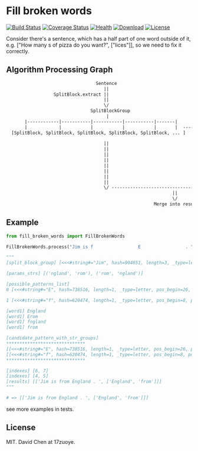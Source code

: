 Fill broken words
===============================
[![Build Status](https://img.shields.io/travis/17zuoye/fill_broken_words/master.svg?style=flat)](https://travis-ci.org/17zuoye/fill_broken_words)
[![Coverage Status](https://coveralls.io/repos/17zuoye/fill_broken_words/badge.svg)](https://coveralls.io/r/17zuoye/fill_broken_words)
[![Health](https://landscape.io/github/17zuoye/fill_broken_words/master/landscape.svg?style=flat)](https://landscape.io/github/17zuoye/fill_broken_words/master)
[![Download](https://img.shields.io/pypi/dm/fill_broken_words.svg?style=flat)](https://pypi.python.org/pypi/fill_broken_words)
[![License](https://img.shields.io/pypi/l/fill_broken_words.svg?style=flat)](https://pypi.python.org/pypi/fill_broken_words)


Consider there's a sentence, which has a half part of one word outside of it, e.g. ["How many s                 of pizza do you want?", ["lices"]], so we need to fix it correctly.

Algorithm Processing Graph
-------------------------------

```txt
                                  Sentence                                                           Strs
                                     ||                                                               ||
                  SplitBlock.extract ||                                                               \/
                                     ||                                                   Generate strs permutations
                                     \/                                                               ||
                                SplitBlockGroup                                                       \/
                                      |                                                              /
       |------------|-----------|-----------|-----------|-------|                                   /
       |            |           |           |           |       |  ---------------------------->>>-/
  [SplitBlock, SplitBlock, SplitBlock, SplitBlock, SplitBlock, ... ]                              ||
                                                                                                  \/
                                     ||                                                 Generate possible patterns list
                                     ||                                                           ||
                                     ||                                                           \/
                                     ||                                                 Generate candidate pattern with str groups
                                     ||                                                           ||
                                     ||                                                           ||
                                     ||                                                           ||
                                     ||                                                           ||
                                     \/ --------------------------------------------------------  \/
                                                               ||
                                                               \/
                                                        Merge into results

```



Example
-------------------------------

```python
from fill_broken_words import FillBrokenWords

FillBrokenWords.process("Jim is f                 E                 . ", ["ngland", "rom"])

"""
[split_block_group] [<<<#string#="Jim", hash=904651, length=3, _type=letter, pos_begin=0, pos_end=3, pre_split_block=-9223372036586252507, next_split_block=620354, can_fill=False>>>, <<<#string#=" ", hash=620354, length=1, _type=blank, pos_begin=4, pos_end=4, pre_split_block=904651, next_split_block=762524, can_fill=False>>>, <<<#string#="is", hash=762524, length=2, _type=letter, pos_begin=5, pos_end=6, pre_split_block=620354, next_split_block=620376, can_fill=False>>>, <<<#string#=" ", hash=620376, length=1, _type=blank, pos_begin=7, pos_end=7, pre_split_block=762524, next_split_block=620474, can_fill=False>>>, <<<#string#="f", hash=620474, length=1, _type=letter, pos_begin=8, pos_end=8, pre_split_block=620376, next_split_block=738519, can_fill=False>>>, <<<#string#="                 ", hash=738519, length=17, _type=blank, pos_begin=9, pos_end=25, pre_split_block=620474, next_split_block=738516, can_fill=True>>>, <<<#string#="E", hash=738516, length=1, _type=letter, pos_begin=26, pos_end=26, pre_split_block=738519, next_split_block=580332, can_fill=False>>>, <<<#string#="                 ", hash=580332, length=17, _type=blank, pos_begin=27, pos_end=43, pre_split_block=738516, next_split_block=738644, can_fill=True>>>, <<<#string#=".", hash=738644, length=1, _type=other, pos_begin=44, pos_end=44, pre_split_block=580332, next_split_block=738668, can_fill=False>>>, <<<#string#=" ", hash=738668, length=1, _type=blank, pos_begin=45, pos_end=45, pre_split_block=738644, next_split_block=-9223372036586252507, can_fill=False>>>]

[params_strs] [('ngland', 'rom'), ('rom', 'ngland')]

[possible_patterns_list]
0 [<<<#string#="E", hash=738516, length=1, _type=letter, pos_begin=26, pos_end=26, pre_split_block=738519, next_split_block=580332, can_fill=False>>>, None]

1 [<<<#string#="f", hash=620474, length=1, _type=letter, pos_begin=8, pos_end=8, pre_split_block=620376, next_split_block=738519, can_fill=False>>>, None]

[word1] England
[word1] Erom
[word1] fngland
[word1] from

[candidate_pattern_with_str_groups]
******************************
[[<<<#string#="E", hash=738516, length=1, _type=letter, pos_begin=26, pos_end=26, pre_split_block=738519, next_split_block=580332, can_fill=False>>>, 'ngland'], 'England']
[[<<<#string#="f", hash=620474, length=1, _type=letter, pos_begin=8, pos_end=8, pre_split_block=620376, next_split_block=738519, can_fill=False>>>, 'rom'], 'from']
******************************

[indexes] [6, 7]
[indexes] [4, 5]
[results] [['Jim is from England . ', ['England', 'from']]]
"""

# => [['Jim is from England . ', ['England', 'from']]]

```

see more examples in tests.


License
-------------------------------
MIT. David Chen at 17zuoye.
